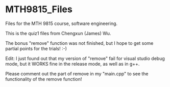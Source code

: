 # MTH9815_Files
Files for the MTH 9815 course, software engineering.

This is the quiz1 files from Chengxun (James) Wu.

The bonus "remove" function was not finished, but I hope to get some partial points for the trials! :-)

Edit: I just found out that my version of "remove" fail for visual studio debug mode, but it WORKS fine in the release mode, as well as in g++.

Please comment out the part of remove in my "main.cpp" to see the functionality of the remove function!
